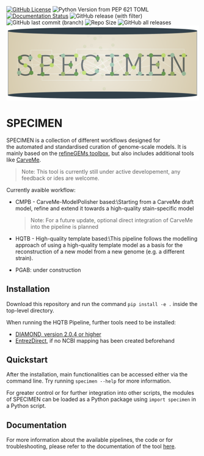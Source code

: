 [![GitHub License](https://img.shields.io/github/license/draeger-lab/specimen)](https://opensource.org/license/GPL-3.0)
![Python Version from PEP 621 TOML](https://img.shields.io/python/required-version-toml?tomlFilePath=https%3A%2F%2Fraw.githubusercontent.com%2Fdraeger-lab%2Fspecimen%2Fmain%2Fpyproject.toml)
[![Documentation Status](https://readthedocs.org/projects/specimen/badge/?version=latest)](https://specimen.readthedocs.io/en/latest/?badge=latest)
![GitHub release (with filter)](https://img.shields.io/github/v/release/draeger-lab/specimen?logo=github&label=SPECIMEN&color=B4A069&style=flat-square)
![GitHub last commit (branch)](https://img.shields.io/github/last-commit/draeger-lab/specimen/main)
![Repo Size](https://img.shields.io/github/repo-size/draeger-lab/specimen)
![GitHub all releases](https://img.shields.io/github/downloads/draeger-lab/specimen/total?logo=github&label=GitHub%20downloads)
![Logo of SPECIMEN](docs/source/images/LogoSPECIMEN.png)

# SPECIMEN

SPECIMEN is a collection of different workflows designed for the automated and standardised curation of genome-scale models. It is mainly based on the [refineGEMs toolbox](https://github.com/draeger-lab/refinegems/tree/dev-2), but also includes additional tools like [CarveMe](https://carveme.readthedocs.io/en/latest/).

> Note: This tool is currently still under active developement, any feedback or ides are welcome.

Currently avaible workflow:

- CMPB - CarveMe-ModelPolisher based:\\Starting from a CarveMe draft model, refine and extend it towards a high-quality stain-specific model

    > Note: For a future update, optional direct integration of CarveMe into the pipeline is planned

- HQTB - High-quality template based:\\This pipeline follows the modelling approach of using a high-quality template model as a basis for the reconstruction of a new model from a new genome (e.g. a different strain). 

- PGAB: under construction

## Installation  

Download this repository and run the command `pip install -e .` inside the top-level directory.     

When running the HQTB Pipeline, further tools need to be installed:

- [DIAMOND, version 2.0.4 or higher](https://github.com/bbuchfink/diamond)
- [EntrezDirect](https://www.ncbi.nlm.nih.gov/books/NBK179288/), if no NCBI mapping has been created beforehand

## Quickstart

After the installation, main functionalities can be accessed either via the command line. Try running `specimen --help` for more information.

For greater control or for further integration into other scripts, the modules of SPECIMEN can be loaded as a Python package using `import specimen` in a Python script.

## Documentation

For more information about the available pipelines, the code or for troubleshooting, please refer to the documentation of the tool [here]().
